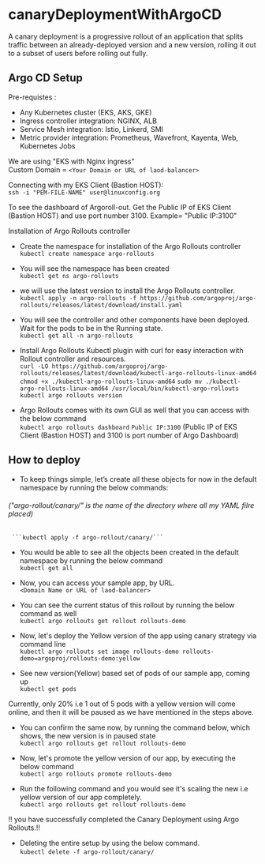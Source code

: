 # canaryDeploymentWithArgoCD
A canary deployment is a progressive rollout of an application that splits traffic between an already-deployed version and a new version, rolling it out to a subset of users before rolling out fully. </br>

## Argo CD Setup
Pre-requistes : </br>
- Any Kubernetes cluster (EKS, AKS, GKE)  
- Ingress controller integration: NGINX, ALB 
- Service Mesh integration: Istio, Linkerd, SMI
- Metric provider integration: Prometheus, Wavefront, Kayenta, Web, Kubernetes Jobs

We are using "EKS with Nginx ingress"</br>
Custom Domain = ```<Your Domain or URL of laod-balancer>```


Connecting with my EKS Client (Bastion HOST): </br>
 ```ssh -i "PEM-FILE-NAME" user@linuxconfig.org```


To see the dashboard of Argoroll-out. Get the Public IP of EKS Client (Bastion HOST) and use port number 3100. Example= "Public IP:3100" </br>

Installation of Argo Rollouts controller </br>

- Create the namespace for installation of the Argo Rollouts controller </br>
```kubectl create namespace argo-rollouts```

- You will see the namespace has been created </br>
```kubectl get ns argo-rollouts```

- we will use the latest version to install the Argo Rollouts controller. </br>
```kubectl apply -n argo-rollouts -f https://github.com/argoproj/argo-rollouts/releases/latest/download/install.yaml```

- You will see the controller and other components have been deployed. Wait for the pods to be in the Running state. </br>
```kubectl get all -n argo-rollouts```

- Install Argo Rollouts Kubectl plugin with curl for easy interaction with Rollout controller and resources. </br>
```curl -LO https://github.com/argoproj/argo-rollouts/releases/latest/download/kubectl-argo-rollouts-linux-amd64```
```chmod +x ./kubectl-argo-rollouts-linux-amd64```
```sudo mv ./kubectl-argo-rollouts-linux-amd64 /usr/local/bin/kubectl-argo-rollouts```
```kubectl argo rollouts version```

- Argo Rollouts comes with its own GUI as well that you can access with the below command </br>
```kubectl argo rollouts dashboard```
  ```Public IP:3100``` (Public IP of EKS Client (Bastion HOST) and 3100 is port number of Argo Dashboard) </br>

## How to deploy 

- To keep things simple, let’s create all these objects for now in the default namespace by running the below commands: </br>
######    ("argo-rollout/canary/" is the name of the directory  where all my YAML filre placed) </br>
     ```kubectl apply -f argo-rollout/canary/```

- You would be able to see all the objects been created in the default namespace by running the below command </br>
```kubectl get all```

- Now, you can access your sample app, by URL. </br>
```<Domain Name or URL of laod-balancer>```

- You can see the current status of this rollout by running the below command as well </br>
```kubectl argo rollouts get rollout rollouts-demo```

- Now, let's deploy the Yellow version of the app using canary strategy via command line </br>
```kubectl argo rollouts set image rollouts-demo rollouts-demo=argoproj/rollouts-demo:yellow```

- See new version(Yellow) based set of pods of our sample app, coming up </br>
```kubectl get pods```

Currently, only 20% i.e 1 out of 5 pods with a yellow version will come online, and then it will be paused as we have mentioned in the steps above. 


- You can confirm the same now, by running the command below, which shows, the new version is in paused state </br>
```kubectl argo rollouts get rollout rollouts-demo```

- Now, let's promote the yellow version of our app, by executing the below command </br>
```kubectl argo rollouts promote rollouts-demo```

- Run the following command and you would see it's scaling the new i.e yellow version of our app completely.</br>
```kubectl argo rollouts get rollout rollouts-demo```

!! you have successfully completed the Canary Deployment using Argo Rollouts.!! </br>

- Deleting the entire setup by using the below command. </br>
```kubectl delete -f argo-rollout/canary/```
